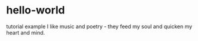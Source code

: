 # hello-world
tutorial example
I like music and poetry - they feed my soul and quicken my heart and mind.
